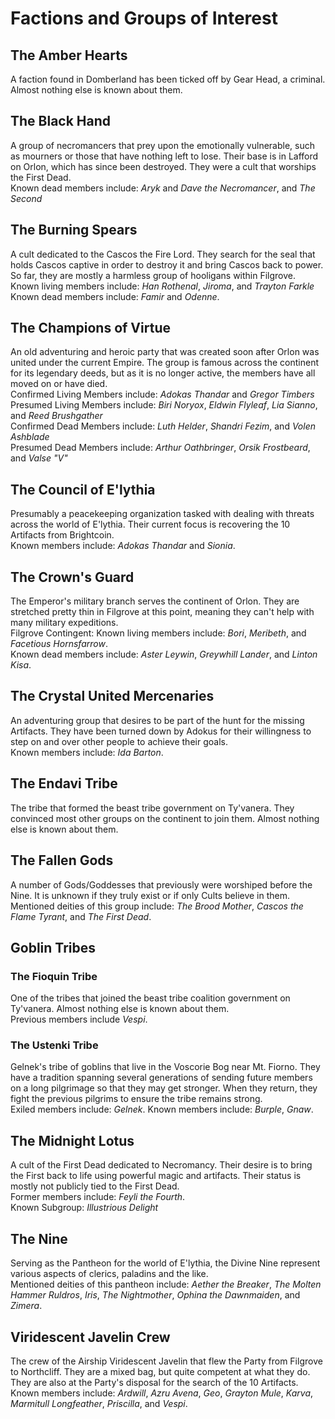 # Factions and Groups of Interest

## The Amber Hearts 

A faction found in Domberland has been ticked off by Gear Head, a criminal. Almost nothing else is known about them.

## The Black Hand 

A group of necromancers that prey upon the emotionally vulnerable, such as mourners or those that have nothing left to lose. Their base is in Lafford on Orlon, which has since been destroyed. They were a cult that worships the First Dead. <br>
Known dead members include: *Aryk* and *Dave the Necromancer*, and *The Second*

## The Burning Spears 

A cult dedicated to the Cascos the Fire Lord. They search for the seal that holds Cascos captive in order to destroy it and bring Cascos back to power. So far, they are mostly a harmless group of hooligans within Filgrove. <br>
Known living members include: *Han Rothenal*, *Jiroma*, and *Trayton Farkle*
Known dead members include: *Famir* and *Odenne*.

## The Champions of Virtue 

An old adventuring and heroic party that was created soon after Orlon was united under the current Empire. The group is famous across the continent for its legendary deeds, but as it is no longer active, the members have all moved on or have died. <br>
Confirmed Living Members include: *Adokas Thandar* and *Gregor Timbers* <br>
Presumed Living Members include: *Biri Noryox*, *Eldwin Flyleaf*, *Lia Sianno*, and *Reed Brushgather* <br>
Confirmed Dead Members include: *Luth Helder*, *Shandri Fezim*, and *Volen Ashblade* <br>
Presumed Dead Members include: *Arthur Oathbringer*, *Orsik Frostbeard*, and *Valse "V"*

## The Council of E'lythia

Presumably a peacekeeping organization tasked with dealing with threats across the world of E'lythia. Their current focus is recovering the 10 Artifacts from Brightcoin. <br>
Known members include: *Adokas Thandar* and *Sionia*.

## The Crown's Guard 

The Emperor's military branch serves the continent of Orlon. They are stretched pretty thin in Filgrove at this point, meaning they can't help with many military expeditions. <br>
Filgrove Contingent: Known living members include: *Bori*, *Meribeth*, and *Facetious Hornsfarrow*. <br>
Known dead members include: *Aster Leywin*, *Greywhill Lander*, and *Linton Kisa*.

## The Crystal United Mercenaries 

An adventuring group that desires to be part of the hunt for the missing Artifacts. They have been turned down by Adokus for their willingness to step on and over other people to achieve their goals. <br>
Known members include: *Ida Barton*.

## The Endavi Tribe 

The tribe that formed the beast tribe government on Ty'vanera. They convinced most other groups on the continent to join them. Almost nothing else is known about them.

## The Fallen Gods 

A number of Gods/Goddesses that previously were worshiped before the Nine. It is unknown if they truly exist or if only Cults believe in them. <br>
Mentioned deities of this group include: *The Brood Mother*, *Cascos the Flame Tyrant*, and *The First Dead*.

## Goblin Tribes

### The Fioquin Tribe 

One of the tribes that joined the beast tribe coalition government on Ty'vanera. Almost nothing else is known about them.<br>
Previous members include *Vespi*.

### The Ustenki Tribe 

Gelnek's tribe of goblins that live in the Voscorie Bog near Mt. Fiorno. They have a tradition spanning several generations of sending future members on a long pilgrimage so that they may get stronger. When they return, they fight the previous pilgrims to ensure the tribe remains strong. <br>
Exiled members include: *Gelnek*.
Known members include: *Burple*, *Gnaw*.

## The Midnight Lotus 

A cult of the First Dead dedicated to Necromancy. Their desire is to bring the First back to life using powerful magic and artifacts. Their status is mostly not publicly tied to the First Dead. <br>
Former members include: *Feyli the Fourth*. <br>
Known Subgroup: *Illustrious Delight*

## The Nine 

Serving as the Pantheon for the world of E'lythia, the Divine Nine represent various aspects of clerics, paladins and the like. <br>
Mentioned deities of this pantheon include: *Aether the Breaker*, *The Molten Hammer Ruldros*, *Iris*, *The Nightmother*, *Ophina the Dawnmaiden*, and *Zimera*.

## Viridescent Javelin Crew 

The crew of the Airship Viridescent Javelin that flew the Party from Filgrove to Northcliff. They are a mixed bag, but quite competent at what they do. They are also at the Party's disposal for the search of the 10 Artifacts. <br>
Known members include: *Ardwill*, *Azru Avena*, *Geo*, *Grayton Mule*, *Karva*, *Marmitull Longfeather*, *Priscilla*, and *Vespi*.


